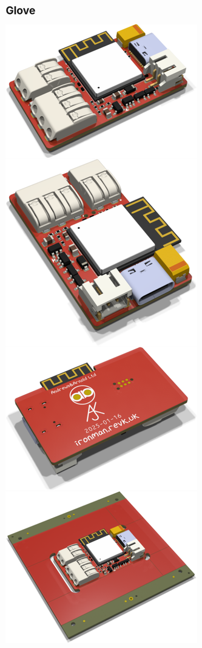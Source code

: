 # Glove

![Top](Glove.png)
![Top rotated](Glove-90.png)
![Bottom](Glove-bottom.png)
![Panel](Glove-panel.png)
